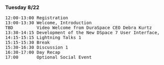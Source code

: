 ### Tuesday 8/22

<pre>
12:00-13:00 Registration
13:00-13:30 Welcome, Introduction
TBD         Video Welcome from DuraSpace CEO Debra Kurtz 
13:30-14:15 Development of the New DSpace 7 User Interface, Tim Donohue
14:15-15:15 Lightning Talks 1
15:15-15:30 Break
15:30-16:30 Discussion 1
16:30-17:00 Day Recap
17:00       Optional Social Event
</pre>

